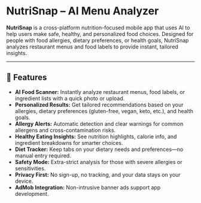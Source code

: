 # NutriSnap – AI Menu Analyzer

**NutriSnap** is a cross-platform nutrition-focused mobile app that uses AI to help users make safe, healthy, and personalized food choices. Designed for people with food allergies, dietary preferences, or health goals, NutriSnap analyzes restaurant menus and food labels to provide instant, tailored insights.

---

## 🚀 Features

- **AI Food Scanner:** Instantly analyze restaurant menus, food labels, or ingredient lists with a quick photo or upload.
- **Personalized Results:** Get tailored recommendations based on your allergies, dietary preferences (gluten-free, vegan, keto, etc.), and health goals.
- **Allergy Alerts:** Automatic detection and clear warnings for common allergens and cross-contamination risks.
- **Healthy Eating Insights:** See nutrition highlights, calorie info, and ingredient breakdowns for smarter choices.
- **Diet Tracker:** Keep tabs on your dietary needs and preferences—no manual entry required.
- **Safety Mode:** Extra-strict analysis for those with severe allergies or sensitivities.
- **Privacy First:** No sign-up, no tracking, and your data stays on your device.
- **AdMob Integration:** Non-intrusive banner ads support app development.

